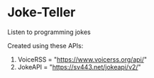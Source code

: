 # Joke-Teller
Listen to programming jokes

Created using these APIs:
1. VoiceRSS = "https://www.voicerss.org/api/"
2. JokeAPI = "https://sv443.net/jokeapi/v2/"
